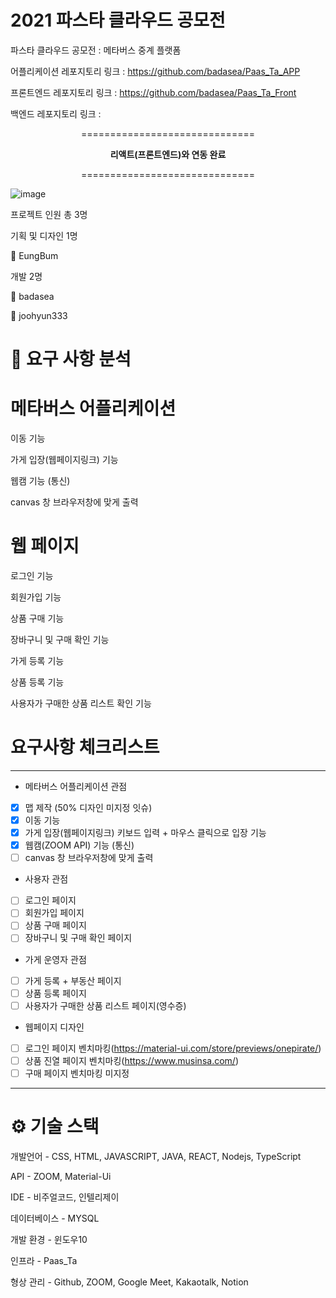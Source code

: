 # 2021 파스타 클라우드 공모전

파스타 클라우드 공모전 : 메타버스 중계 플랫폼

어플리케이션 레포지토리 링크 : https://github.com/badasea/Paas_Ta_APP

프론트엔드 레포지토리 링크 : https://github.com/badasea/Paas_Ta_Front

백엔드 레포지토리 링크 : 

<div align="center">
  
==============================
  
  
  
__리액트(프론트엔드)와 연동 완료__

  
==============================
</div>

![image](https://user-images.githubusercontent.com/57929751/135091511-8e8e419b-61e5-4224-8bef-b850a013afd8.png)


프로젝트 인원 총 3명


기획 및 디자인 1명


👨 EungBum


개발 2명

👨 badasea

👨 joohyun333




# 📌 요구 사항 분석

# 메타버스 어플리케이션

이동 기능

가게 입장(웹페이지링크) 기능

웹캠 기능 (통신)

canvas 창 브라우저창에 맞게 출력

# 웹 페이지

로그인 기능

회원가입 기능

상품 구매 기능

장바구니 및 구매 확인 기능

가게 등록 기능

상품 등록 기능

사용자가 구매한 상품 리스트 확인 기능

# 요구사항 체크리스트

---

- 메타버스 어플리케이션 관점
- [x]  맵 제작 (50% 디자인 미지정 잇슈)
- [x]  이동 기능
- [x]  가게 입장(웹페이지링크) 키보드 입력 + 마우스 클릭으로 입장 기능
- [x]  웹캠(ZOOM API) 기능 (통신)
- [ ]  canvas 창 브라우저창에 맞게 출력

- 사용자 관점
- [ ]  로그인 페이지
- [ ]  회원가입 페이지
- [ ]  상품 구매 페이지
- [ ]  장바구니 및 구매 확인 페이지

- 가게 운영자 관점
- [ ]  가게 등록 + 부동산 페이지
- [ ]  상품 등록 페이지
- [ ]  사용자가 구매한 상품 리스트 페이지(영수증)

- 웹페이지 디자인
- [ ]  로그인 페이지 벤치마킹(https://material-ui.com/store/previews/onepirate/)
- [ ]  상품 진열 페이지 벤치마킹(https://www.musinsa.com/)
- [ ]  구매 페이지 벤치마킹 미지정

---

# ⚙ 기술 스택 

개발언어 - CSS, HTML, JAVASCRIPT, JAVA, REACT, Nodejs, TypeScript

API - ZOOM, Material-Ui

IDE - 비주얼코드, 인텔리제이

데이터베이스 - MYSQL

개발 환경 - 윈도우10

인프라 - Paas_Ta

형상 관리 - Github, ZOOM, Google Meet, Kakaotalk, Notion
